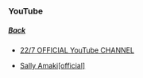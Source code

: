 ### YouTube
##### [Back](../../readme.md)

- [22/7 OFFICIAL YouTube CHANNEL](227OfficialYouTube/227OfficialYouTube.md)

- [Sally Amaki[official]](Sally%20Amaki[official]/Sally%20Amaki[official].html)
